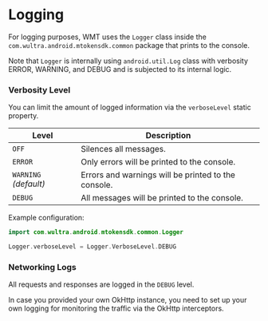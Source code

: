 # Logging

For logging purposes, WMT uses the `Logger` class inside the `com.wultra.android.mtokensdk.common` package that prints to the console.

<!-- begin box warning -->
Note that `Logger` is internally using `android.util.Log` class with verbosity ERROR, WARNING, and DEBUG and is subjected to its internal logic.
<!-- end -->

### Verbosity Level

You can limit the amount of logged information via the `verboseLevel` static property.

| Level | Description |
| --- | --- |
| `OFF` | Silences all messages. |
| `ERROR` | Only errors will be printed to the console. |
| `WARNING` _(default)_ | Errors and warnings will be printed to the console. |
| `DEBUG` | All messages will be printed to the console. |

Example configuration:

```kotlin
import com.wultra.android.mtokensdk.common.Logger

Logger.verboseLevel = Logger.VerboseLevel.DEBUG
```

### Networking Logs

All requests and responses are logged in the `DEBUG` level.

<!-- begin box warning -->
In case you provided your own OkHttp instance, you need to set up your own logging for monitoring the traffic via the OkHttp interceptors.
<!-- end -->

